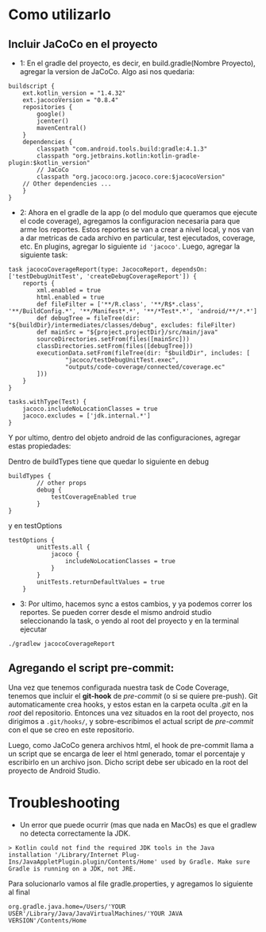 # Como utilizarlo 

## Incluir JaCoCo en el proyecto

- 1: En el gradle del proyecto, es decir, en build.gradle(Nombre Proyecto), agregar la version de JaCoCo. Algo asi nos quedaria:


```
buildscript {
    ext.kotlin_version = "1.4.32"
    ext.jacocoVersion = "0.8.4"
    repositories {
        google()
        jcenter()
        mavenCentral()
    }
    dependencies {
        classpath "com.android.tools.build:gradle:4.1.3"
        classpath "org.jetbrains.kotlin:kotlin-gradle-plugin:$kotlin_version"
        // JaCoCo
        classpath "org.jacoco:org.jacoco.core:$jacocoVersion"
	// Other dependencies ...
    }
}
```

- 2: Ahora en el gradle de la app (o del modulo que queramos que ejecute el code coverage), agregamos la configuracion necesaria para que arme los reportes. Estos reportes se van a crear a nivel local, y nos van a dar metricas de cada archivo en particular, test ejecutados, coverage, etc.
En plugins, agregar lo siguiente `id 'jacoco'`.
Luego, agregar la siguiente task:

```
task jacocoCoverageReport(type: JacocoReport, dependsOn: ['testDebugUnitTest', 'createDebugCoverageReport']) {
    reports {
        xml.enabled = true
        html.enabled = true
        def fileFilter = ['**/R.class', '**/R$*.class', '**/BuildConfig.*', '**/Manifest*.*', '**/*Test*.*', 'android/**/*.*']
        def debugTree = fileTree(dir: "${buildDir}/intermediates/classes/debug", excludes: fileFilter)
        def mainSrc = "${project.projectDir}/src/main/java"
        sourceDirectories.setFrom(files([mainSrc]))
        classDirectories.setFrom(files([debugTree]))
        executionData.setFrom(fileTree(dir: "$buildDir", includes: [
                "jacoco/testDebugUnitTest.exec",
                "outputs/code-coverage/connected/coverage.ec"
        ]))
    }
}

tasks.withType(Test) {
    jacoco.includeNoLocationClasses = true
    jacoco.excludes = ['jdk.internal.*']
}
```

Y por ultimo, dentro del objeto android de las configuraciones, agregar estas propiedades:

Dentro de buildTypes tiene que quedar lo siguiente en debug

```
buildTypes {
        // other props
        debug {
            testCoverageEnabled true
        }
}
```

y en testOptions 

```
testOptions {
        unitTests.all {
            jacoco {
                includeNoLocationClasses = true
            }
        }
        unitTests.returnDefaultValues = true
    }
```

- 3: Por ultimo, hacemos sync a estos cambios, y ya podemos correr los reportes. Se pueden correr desde el mismo android studio seleccionando la task, o yendo 
al root del proyecto y en la terminal ejecutar 
```
./gradlew jacocoCoverageReport 
```

## Agregando el script pre-commit:

Una vez que tenemos configurada nuestra task de Code Coverage, tenemos que incluir el **git-hook** de *pre-commit* (o si se quiere pre-push). 
Git automaticamente crea hooks, y estos estan en la carpeta oculta *.git* en la *root* del repositorio. Entonces una vez situados en la root del proyecto, nos dirigimos a ```.git/hooks/```, y sobre-escribimos el actual script de *pre-commit* con el que se creo en este repositorio. 

Luego, como JaCoCo genera archivos html, el hook de pre-commit llama a un script que se encarga de leer el html generado, tomar el porcentaje y escribirlo en un archivo json. Dicho script debe ser ubicado en la root del proyecto de Android Studio. 

# Troubleshooting

- Un error que puede ocurrir (mas que nada en MacOs) es que el gradlew no detecta correctamente la JDK. 
```
> Kotlin could not find the required JDK tools in the Java installation '/Library/Internet Plug-Ins/JavaAppletPlugin.plugin/Contents/Home' used by Gradle. Make sure Gradle is running on a JDK, not JRE.
```
Para solucionarlo vamos al file gradle.properties, y agregamos lo siguiente al final

```
org.gradle.java.home=/Users/'YOUR USER'/Library/Java/JavaVirtualMachines/'YOUR JAVA VERSION'/Contents/Home
```
